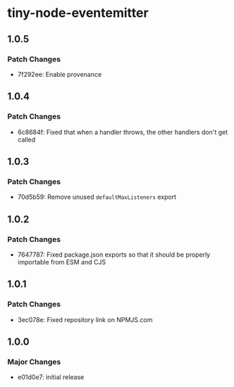 # tiny-node-eventemitter

## 1.0.5

### Patch Changes

- 7f292ee: Enable provenance

## 1.0.4

### Patch Changes

- 6c8684f: Fixed that when a handler throws, the other handlers don't get called

## 1.0.3

### Patch Changes

- 70d5b59: Remove unused `defaultMaxListeners` export

## 1.0.2

### Patch Changes

- 7647787: Fixed package.json exports so that it should be properly importable from ESM and CJS

## 1.0.1

### Patch Changes

- 3ec078e: Fixed repository link on NPMJS.com

## 1.0.0

### Major Changes

- e01d0e7: initial release
